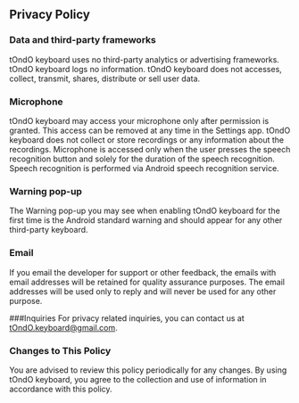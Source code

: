 ## Privacy Policy

### Data and third-party frameworks
tOndO keyboard uses no third-party analytics or advertising frameworks.
tOndO keyboard logs no information.
tOndO keyboard does not accesses, collect, transmit, shares, distribute or sell user data.

### Microphone
tOndO keyboard may access your microphone only after permission is granted. This access can be removed at any time in the Settings app. 
tOndO keyboard does not collect or store recordings or any information about the recordings.
Microphone is accessed only when the user presses the speech recognition button and solely for the duration of the speech recognition. 
Speech recognition is performed via Android speech recognition service.

### Warning pop-up
The Warning pop-up you may see when enabling tOndO keyboard for the first time is the Android standard warning and should appear for any other third-party keyboard.

### Email
If you email the developer for support or other feedback, the emails with email addresses will be retained for quality assurance purposes. 
The email addresses will be used only to reply and will never be used for any other purpose.

###Inquiries
For privacy related inquiries, you can contact us at [tOndO.keyboard@gmail.com](mailto:tOndO.keyboard@gmail.com).

### Changes to This Policy
You are advised to review this policy periodically for any changes.
By using tOndO keyboard, you agree to the collection and use of information in accordance with this policy.
